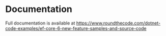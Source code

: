# Documentation

Full documentation is available at https://www.roundthecode.com/dotnet-code-examples/ef-core-6-new-feature-samples-and-source-code
